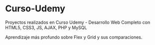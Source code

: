 # Curso-Udemy
Proyectos realizados en Curso Udemy - Desarrollo Web Completo con HTML5, CSS3, JS, AJAX, PHP y MySQL

Aprendizaje más profundo sobre Flex y Grid y sus comparaciones. 
